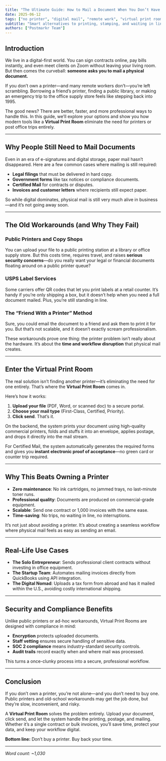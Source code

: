 ```yaml
---
title: "The Ultimate Guide: How to Mail a Document When You Don’t Have a Printer"
date: 2025-06-12
tags: ["no printer", "digital mail", "remote work", "virtual print room"]
subtitle: "Smart alternatives to printing, stamping, and waiting in line at the post office."
authors: ["Postmarkr Team"]
---
```


## Introduction

We live in a digital-first world. You can sign contracts online, pay bills instantly, and even meet clients on Zoom without leaving your living room. But then comes the curveball: **someone asks you to mail a physical document.**  

If you don’t own a printer—and many remote workers don’t—you’re left scrambling. Borrowing a friend’s printer, finding a public library, or making an emergency trip to the office supply store feels like stepping back into 1995.  

The good news? There are better, faster, and more professional ways to handle this. In this guide, we’ll explore your options and show you how modern tools like a **Virtual Print Room** eliminate the need for printers or post office trips entirely.  

---

## Why People Still Need to Mail Documents

Even in an era of e-signatures and digital storage, paper mail hasn’t disappeared. Here are a few common cases where mailing is still required:  

- **Legal filings** that must be delivered in hard copy.  
- **Government forms** like tax notices or compliance documents.  
- **Certified Mail** for contracts or disputes.  
- **Invoices and customer letters** where recipients still expect paper.  

So while digital dominates, physical mail is still very much alive in business—and it’s not going away soon.  

---

## The Old Workarounds (and Why They Fail)

### Public Printers and Copy Shops  
You can upload your file to a public printing station at a library or office supply store. But this costs time, requires travel, and raises **serious security concerns**—do you really want your legal or financial documents floating around on a public printer queue?  

### USPS Label Services  
Some carriers offer QR codes that let you print labels at a retail counter. It’s handy if you’re only shipping a box, but it doesn’t help when you need a full document mailed. Plus, you’re still standing in line.  

### The “Friend With a Printer” Method  
Sure, you could email the document to a friend and ask them to print it for you. But that’s not scalable, and it doesn’t exactly scream professionalism.  

These workarounds prove one thing: the printer problem isn’t really about the hardware. It’s about the **time and workflow disruption** that physical mail creates.  

---

## Enter the Virtual Print Room

The real solution isn’t finding another printer—it’s eliminating the need for one entirely. That’s where the **Virtual Print Room** comes in.  

Here’s how it works:  

1. **Upload your file** (PDF, Word, or scanned doc) to a secure portal.  
2. **Choose your mail type** (First-Class, Certified, Priority).  
3. **Click send**. That’s it.  

On the backend, the system prints your document using high-quality commercial printers, folds and stuffs it into an envelope, applies postage, and drops it directly into the mail stream.  

For Certified Mail, the system automatically generates the required forms and gives you **instant electronic proof of acceptance**—no green card or counter trip required.  

---

## Why This Beats Owning a Printer

- **Zero maintenance**: No ink cartridges, no jammed trays, no last-minute toner runs.  
- **Professional quality**: Documents are produced on commercial-grade equipment.  
- **Scalable**: Send one contract or 1,000 invoices with the same ease.  
- **Time-saving**: No trips, no waiting in line, no interruptions.  

It’s not just about avoiding a printer. It’s about creating a seamless workflow where physical mail feels as easy as sending an email.  

---

## Real-Life Use Cases

- **The Solo Entrepreneur**: Sends professional client contracts without investing in office equipment.  
- **The Startup Team**: Automates mailing invoices directly from QuickBooks using API integration.  
- **The Digital Nomad**: Uploads a tax form from abroad and has it mailed within the U.S., avoiding costly international shipping.  

---

## Security and Compliance Benefits

Unlike public printers or ad-hoc workarounds, Virtual Print Rooms are designed with compliance in mind:  
- **Encryption** protects uploaded documents.  
- **Staff vetting** ensures secure handling of sensitive data.  
- **SOC 2 compliance** means industry-standard security controls.  
- **Audit trails** record exactly when and where mail was processed.  

This turns a once-clunky process into a secure, professional workflow.  

---

## Conclusion

If you don’t own a printer, you’re not alone—and you don’t need to buy one. Public printers and old-school workarounds may get the job done, but they’re slow, inconvenient, and risky.  

A **Virtual Print Room** solves the problem entirely. Upload your document, click send, and let the system handle the printing, postage, and mailing. Whether it’s a single contract or bulk invoices, you’ll save time, protect your data, and keep your workflow digital.  

**Bottom line:** Don’t buy a printer. Buy back your time.  

---
*Word count: ~1,030*
